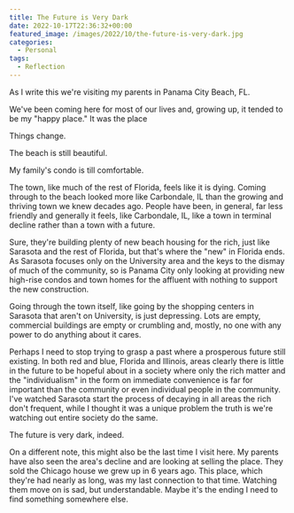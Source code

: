 ```yaml
---
title: The Future is Very Dark
date: 2022-10-17T22:36:32+00:00
featured_image: /images/2022/10/the-future-is-very-dark.jpg
categories:
  - Personal
tags:
  - Reflection
---
```


As I write this we're visiting my parents in Panama City Beach, FL.

We've been coming here for most of our lives and, growing up, it tended to be my "happy place." It was the place

Things change.

The beach is still beautiful.

My family's condo is till comfortable.

The town, like much of the rest of Florida, feels like it is dying. Coming through to the beach looked more like Carbondale, IL than the growing and thriving town we knew decades ago. People have been, in general, far less friendly and generally it feels, like Carbondale, IL, like a town in terminal decline rather than a town with a future.

Sure, they're building plenty of new beach housing for the rich, just like Sarasota and the rest of Florida, but that's where the "new" in Florida ends. As Sarasota focuses only on the University area and the keys to the dismay of much of the community, so is Panama City only looking at providing new high-rise condos and town homes for the affluent with nothing to support the new construction.

Going through the town itself, like going by the shopping centers in Sarasota that aren't on University, is just depressing. Lots are empty, commercial buildings are empty or crumbling and, mostly, no one with any power to do anything about it cares.

Perhaps I need to stop trying to grasp a past where a prosperous future still existing. In both red and blue, Florida and Illinois, areas clearly there is little in the future to be hopeful about in a society where only the rich matter and the "individualism" in the form on immediate convenience is far for important than the community or even individual people in the community. I've watched Sarasota start the process of decaying in all areas the rich don't frequent, while I thought it was a unique problem the truth is we're watching out entire society do the same.

The future is very dark, indeed.

On a different note, this might also be the last time I visit here. My parents have also seen the area's decline and are looking at selling the place. They sold the Chicago house we grew up in 6 years ago. This place, which they're had nearly as long, was my last connection to that time. Watching them move on is sad, but understandable. Maybe it's the ending I need to find something somewhere else.